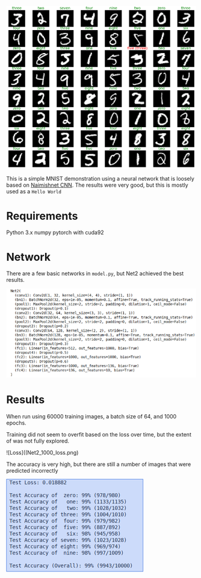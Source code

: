 ![Results](Net2_1000.png)

This is a simple MNIST demonstration using a neural network that is loosely based on [Naimishnet CNN](https://arxiv.org/pdf/1710.00977.pdf).
The results were very good, but this is mostly used as a `Hello World`

# Requirements
Python 3.x
numpy
pytorch with cuda92

# Network
There are a few basic networks in `model.py`, but Net2 achieved the best results.

![Network architecture](Net2_1000_net.png)

# Results
When run using 60000 training images, a batch size of 64, and 1000 epochs.

Training did not seem to overfit based on the loss over time, but the extent of was not fully explored.

![Loss]((Net2_1000_loss.png)

The accuracy is very high, but there are still a number of images that were predicted incorrectly 

![Accuracy](Net2_1000_accuracy.png)
